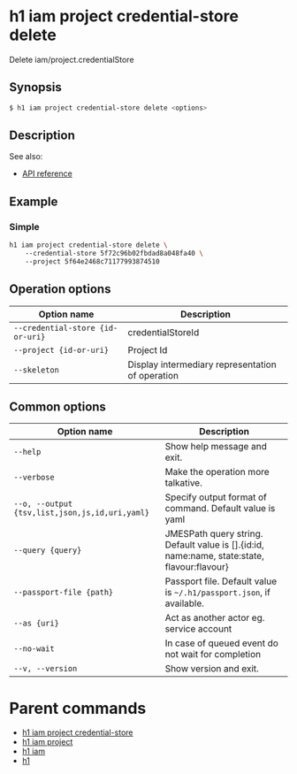 
# h1 iam project credential-store delete

Delete iam/project.credentialStore

## Synopsis

```bash
$ h1 iam project credential-store delete <options>
```

## Description

See also:

* [API reference](https://api.hyperone.com/v2/docs#operation/iam_project_credentialStore_delete)

## Example


### Simple

```bash
h1 iam project credential-store delete \ 
	--credential-store 5f72c96b02fbdad8a048fa40 \ 
	--project 5f64e2468c71177993874510
```

## Operation options

| Option name                          | Description                                      |
| ------------------------------------ | ------------------------------------------------ |
| ```--credential-store {id-or-uri}``` | credentialStoreId                                |
| ```--project {id-or-uri}```          | Project Id                                       |
| ```--skeleton```                     | Display intermediary representation of operation |

## Common options

| Option name                                        | Description                                                                                    |
| -------------------------------------------------- | ---------------------------------------------------------------------------------------------- |
| ```--help```                                       | Show help message and exit.                                                                    |
| ```--verbose```                                    | Make the operation more talkative.                                                             |
| ```--o, --output {tsv,list,json,js,id,uri,yaml}``` | Specify output format of command. Default value is yaml                                        |
| ```--query {query}```                              | JMESPath query string. Default value is [].\{id:id, name:name, state:state, flavour:flavour\}  |
| ```--passport-file {path}```                       | Passport file. Default value is ```~/.h1/passport.json```, if available.                       |
| ```--as {uri}```                                   | Act as another actor eg. service account                                                       |
| ```--no-wait```                                    | In case of queued event do not wait for completion                                             |
| ```--v, --version```                               | Show version and exit.                                                                         |

# Parent commands

* [h1 iam project credential-store](./../README.md)
* [h1 iam project](./../../README.md)
* [h1 iam](./../../../README.md)
* [h1](./../../../../README.md)
